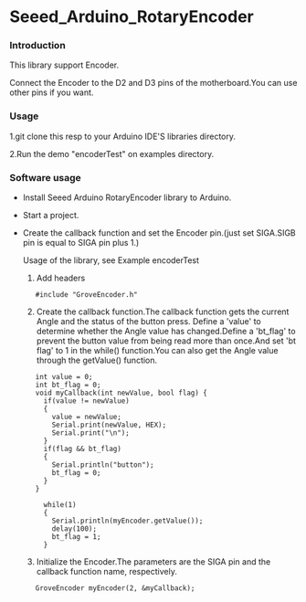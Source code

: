# Seeed_Arduino_RotaryEncoder
### Introduction

This library support Encoder.

Connect the Encoder to the D2 and D3 pins of the motherboard.You can use other pins if you want.

###  Usage

   1.git clone this resp to your Arduino IDE'S libraries directory.

   2.Run the demo "encoderTest" on examples directory.

### Software usage  

- Install Seeed Arduino RotaryEncoder library to Arduino.  

- Start a project.  

- Create the callback function and set the Encoder pin.(just set SIGA.SIGB pin is equal to SIGA pin plus 1.)

   Usage of the library, see Example encoderTest
   
   1. Add headers
   ```
      #include "GroveEncoder.h"
   ```
   2. Create the callback function.The callback function gets the current Angle and the status of the button press.
   Define a 'value' to determine whether the Angle value has changed.Define a 'bt_flag' to prevent the button value from being read    more than once.And set 'bt flag' to 1 in the while() function.You can also get the Angle value through the getValue() function.
   ```
      int value = 0;
      int bt_flag = 0;
      void myCallback(int newValue, bool flag) {
        if(value != newValue)
        {
          value = newValue;
          Serial.print(newValue, HEX);
          Serial.print("\n");
        }
        if(flag && bt_flag)
        {
          Serial.println("button");
          bt_flag = 0;
        }
      }
   ```
   ```
        while(1)
        {
          Serial.println(myEncoder.getValue());
          delay(100);
          bt_flag = 1;
        }
   ```

   3. Initialize the Encoder.The parameters are the SIGA pin and the callback function name, respectively.
   
   ```
      GroveEncoder myEncoder(2, &myCallback);
   ```
   

